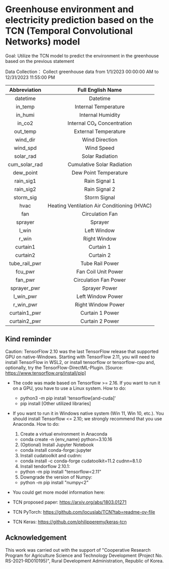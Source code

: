 # Greenhouse environment and electricity prediction based on the TCN (Temporal Convolutional Networks) model

Goal: 
Utilize the TCN model to predict the environment in the greenhouse based on the previous statement

Data Collection：
Collect greenhouse data from 1/1/2023  00:00:00 AM to 12/31/2023  11:55:00 PM

| Abbreviation    | Full English Name                               |
|:-----------------:|:-------------------------------------:|
| datetime          | Datetime                              |
| in_temp           | Internal Temperature                   |
| in_humi           | Internal Humidity                      |
| in_co2            | Internal CO₂ Concentration             |
| out_temp          | External Temperature                   |
| wind_dir          | Wind Direction                         |
| wind_spd          | Wind Speed                             |
| solar_rad         | Solar Radiation                        |
| cum_solar_rad     | Cumulative Solar Radiation              |
| dew_point         | Dew Point Temperature                  |
| rain_sig1         | Rain Signal 1                          |
| rain_sig2         | Rain Signal 2                          |
| storm_sig         | Storm Signal                           |
| hvac              | Heating Ventilation Air Conditioning (HVAC) |
| fan               | Circulation Fan                        |
| sprayer           | Sprayer                                |
| l_win             | Left Window                            |
| r_win             | Right Window                           |
| curtain1          | Curtain 1                              |
| curtain2          | Curtain 2                              |
| tube_rail_pwr     | Tube Rail Power                        |
| fcu_pwr           | Fan Coil Unit Power                    |
| fan_pwr           | Circulation Fan Power                  |
| sprayer_pwr       | Sprayer Power                          |
| l_win_pwr         | Left Window Power                      |
| r_win_pwr         | Right Window Power                     |
| curtain1_pwr      | Curtain 1 Power                        |
| curtain2_pwr      | Curtain 2 Power                        |

## Kind reminder 
Caution: TensorFlow 2.10 was the last TensorFlow release that supported GPU on native-Windows. Starting with TensorFlow 2.11, you will need to install TensorFlow in WSL2, or install tensorflow or tensorflow-cpu and, optionally, try the TensorFlow-DirectML-Plugin. [Source: https://www.tensorflow.org/install/pip]
 - The code was made based on Tensorflow >= 2.16. If you want to run it on a GPU, you have to use a Linux system.
   How to do:
    - python3 -m pip install 'tensorflow[and-cuda]'
    - pip install [Other utilized libraries]

 - If you want to run it in Windows native system (Win 11, Win 10, etc.). You should install Tensorflow <= 2.10; we strongly recommend that you use Anaconda.
   How to do:
   1. Create a virtual environment in Anaconda
    - conda create -n {env_name} python=3.10.16
      
   2. (Optional) Install Jupyter Notebook
    - conda install conda-forge::jupyter
      
   3. Install cudatoolkit and cudnn:
    - conda install -c conda-forge cudatoolkit=11.2 cudnn=8.1.0
      
   4. Install tendorflow 2.10.1:
    - python -m pip install "tensorflow<2.11"
 
   5. Downgrade the version of Numpy:
    - python -m pip install "numpy<2"
  
  - You could get more model information here:
   - TCN proposed paper: https://arxiv.org/abs/1803.01271
   - TCN PyTorch: https://github.com/locuslab/TCN?tab=readme-ov-file
   - TCN Keras: https://github.com/philipperemy/keras-tcn
     
## Acknowledgement
This work was carried out with the support of "Cooperative Research Program for Agriculture Science and Technology Development (Project No. RS-2021-RD010195)", Rural Development Administration, Republic of Korea.
